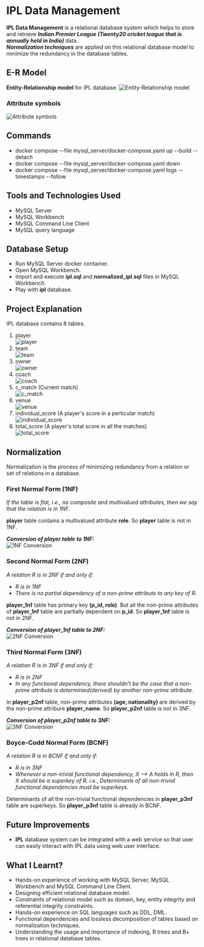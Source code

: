 # IPL Data Management

**IPL Data Management** is a relational database system which helps to store and retrieve **_Indian Premier League (Twenty20 cricket league that is annually held in India)_** data.  
**_Normalization techniques_** are applied on this relational database model to minimize the redundancy in the database tables.

## E-R Model

**Entity-Relationship model** for IPL database.
![Entity-Relationship model](./images/ipl_schema.png)

### Attribute symbols

![Attribute symbols](./images/attribute_symbols.png)

## Commands

- docker compose --file mysql_server/docker-compose.yaml up --build --detach
- docker compose --file mysql_server/docker-compose.yaml down
- docker compose --file mysql_server/docker-compose.yaml logs --timestamps --follow

## Tools and Technologies Used

- MySQL Server
- MySQL Workbench
- MySQL Command Line Client
- MySQL query language

## Database Setup

- Run MySQL Server docker container.
- Open MySQL Workbench.
- Import and execute **ipl.sql** and **normalized_ipl.sql** files in MySQL Workbench.
- Play with **ipl** database.

## Project Explanation

IPL database contains 8 tables.

<!--- Use 2 SPACEs at the end of a line for line break(\n). -->

1. player  
   ![player](./images/player_table.png)
2. team  
   ![team](./images/team_table.png)
3. owner  
   ![owner](./images/owner_table.png)
4. coach  
   ![coach](./images/coach_table.png)
5. c_match (Current match)  
   ![c_match](./images/c_match_table.png)
6. venue  
   ![venue](./images/venue_table.png)
7. individual_score (A player's score in a perticular match)  
   ![individual_score](./images/individual_score_table.png)
8. total_score (A player's total score in all the matches)  
   ![total_score](./images/total_score_table.png)

## Normalization

Normalization is the process of minimizing redundancy from a relation or set of relations in a database.

### First Normal Form (1NF)

_If the table is flat, i.e., no composite and multivalued attributes, then we say that the relation is in 1NF._

**player** table contains a multivalued attribute **role**. So **player** table is not in 1NF.

**_Conversion of player table to 1NF:_**  
![1NF Conversion](./images/1nf_conversion.png)

### Second Normal Form (2NF)

_A relation R is in 2NF if and only if:_

- _R is in 1NF_
- _There is no partial dependency of a non-prime attribute to any key of R._

**player_1nf** table has primary key **(p_id, role)**. But all the non-prime attributes of **player_1nf** table are partially dependent on **p_id**. So **player_1nf** table is not in 2NF.

**_Conversion of player_1nf table to 2NF:_**  
![2NF Conversion](./images/2nf_conversion.png)

### Third Normal Form (3NF)

_A relation R is in 3NF if and only if:_

- _R is in 2NF_
- _In any functional dependency, there shouldn't be the case that a non-prime attribute is determinied(derived) by another non-prime attribute._

In **player_p2nf** table, non-prime attributes **(age, nationality)** are derived by the non-prime attribure **player_name**. So **player_p2nf** table is not in 3NF.

**_Conversion of player_p2nf table to 3NF:_**  
![3NF Conversion](./images/3nf_conversion.png)

### Boyce-Codd Normal Form (BCNF)

_A relation R is in BCNF if and only if:_

- _R is in 3NF_
- _Whenever a non-trivial functional dependency, X --> A holds in R, then X should be a superkey of R. i.e., Determinants of all non-trivial functional dependencies must be superkeys._

Determinants of all the non-trivial functional dependencies in **player_p3nf** table are superkeys. So **player_p3nf** table is already in BCNF.

## Future Improvements

- **IPL** database system can be integrated with a web service so that user can easily interact with IPL data using web user interface.

## What I Learnt?

- Hands-on experience of working with MySQL Server, MySQL Workbench and MySQL Command Line Client.
- Designing efficient relational database model.
- Constraints of relational model such as domain, key, entity integrity and referential integrity constraints.
- Hands-on experience on SQL languages such as DDL, DML.
- Functional dependencies and lossless decomposition of tables based on normalization techniques.
- Understanding the usage and importance of indexing, B trees and B+ trees in relational database tables.

